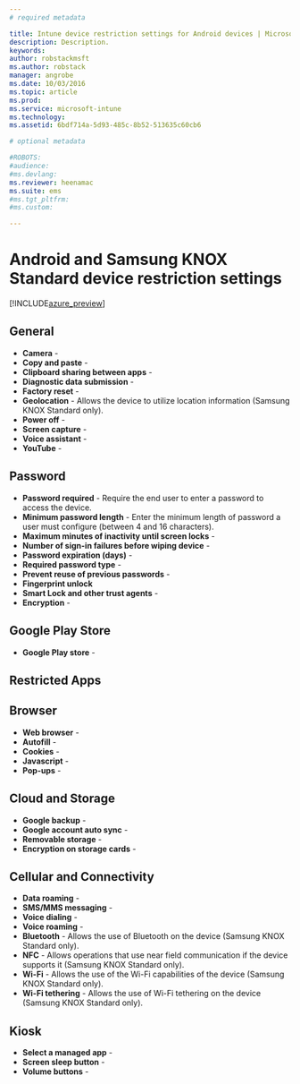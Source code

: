 ```yaml
---
# required metadata

title: Intune device restriction settings for Android devices | Microsoft Docs
description: Description.
keywords:
author: robstackmsft
ms.author: robstack
manager: angrobe
ms.date: 10/03/2016
ms.topic: article
ms.prod:
ms.service: microsoft-intune
ms.technology:
ms.assetid: 6bdf714a-5d93-485c-8b52-513635c60cb6

# optional metadata

#ROBOTS:
#audience:
#ms.devlang:
ms.reviewer: heenamac
ms.suite: ems
#ms.tgt_pltfrm:
#ms.custom:

---
```


# Android and Samsung KNOX Standard device restriction settings

[!INCLUDE[azure_preview](../includes/azure_preview.md)]

## General	
- 	**Camera** - 	
- 	**Copy and paste** - 	
- 	**Clipboard sharing between apps** - 	
- 	**Diagnostic data submission** - 	
- 	**Factory reset** - 	
- 	**Geolocation** - Allows the device to utilize location information (Samsung KNOX Standard only).	
- 	**Power off** - 	
- 	**Screen capture** - 	
- 	**Voice assistant** - 	
- 	**YouTube** - 	
		
## Password	
- 	**Password required** - Require the end user to enter a password to access the device.	
- 	**Minimum password length**	- Enter the minimum length of password a user must configure (between 4 and 16 characters).
- 	**Maximum minutes of inactivity until screen locks** - 	
- 	**Number of sign-in failures before wiping device** - 	
- 	**Password expiration (days)** - 	
- 	**Required password type** - 	
- 	**Prevent reuse of previous passwords** - 	
- 	**Fingerprint unlock**	
- 	**Smart Lock and other trust agents** - 	
- 	**Encryption** - 	
		
## Google Play Store	

- 	**Google Play store** - 	
		
## Restricted Apps		
		
## Browser	
- 	**Web browser** - 	
- 	**Autofill** - 	
- 	**Cookies** - 	
- 	**Javascript** - 	
- 	**Pop-ups** - 	
 		
## Cloud and Storage	
- 	**Google backup** - 	
- 	**Google account auto sync** - 	
- 	**Removable storage** - 	
- 	**Encryption on storage cards** - 	
		
## Cellular and Connectivity	
- 	**Data roaming** - 	
- 	**SMS/MMS messaging** - 	
- 	**Voice dialing** - 	
- 	**Voice roaming** - 	
- 	**Bluetooth** - Allows the use of Bluetooth on the device (Samsung KNOX Standard only).	
- 	**NFC** - Allows operations that use near field communication if the device supports it (Samsung KNOX Standard only).	
- 	**Wi-Fi** - Allows the use of the Wi-Fi capabilities of the device (Samsung KNOX Standard only).	
- 	**Wi-Fi tethering** - Allows the use of Wi-Fi tethering on the device (Samsung KNOX Standard only).	
		
## Kiosk	
- 	**Select a managed app** - 	
- 	**Screen sleep button**	- 
- 	**Volume buttons** - 	
